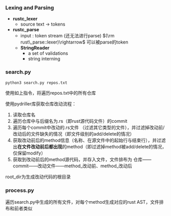 ### Lexing and Parsing

- **rustc_lexer**
  - source text $\rightarrow$ tokens
- **rustc_parse**
  - input : token stream (还无法进行parse) $(\rm rust\_parse::lexer)\rightarrow$ 可以被parse的token
  - **StringReader**
    - a set of validations
    - string interning



### search.py
```shell
python3 search.py repos.txt
```

使用如上指令，将遍历repos.txt中的所有仓库

使用pydriller库获取仓库改动流程：

1. 读取仓库名
2. 遍历仓库中与后缀名为.rs（即rust源代码文件）的commit
3. 遍历每个commit中改动的.rs文件 （过滤其它类型的文件），并过滤掉改动前/改动后的文件缺失的情况（即文件级别的add/delete的情况）
4. 获取改动前后的method信息（名称、在源文件中的起始行与结束行），并过滤出**在文件改动前后都出现**的method（即过滤掉method被add/delete的情况，仅保留modify）
5. 获取到改动前后的method源代码，并存入文件，文件排布为 仓库——commit——改动文件——method\_改动前、method\_改动后

root_dir为生成改动代码的根目录



### process.py

遍历search.py中生成的所有文件，对每个method生成对应的rust AST，文件排布和前者类似

